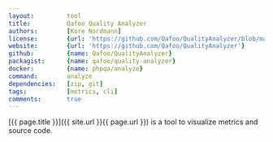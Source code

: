 ```yaml
---
layout:         tool
title:          Qafoo Quality Analyzer
authors:        [Kore Nordmann]
license:        {url: 'https://github.com/Qafoo/QualityAnalyzer/blob/master/LICENSE', label: 'GNU Affero General Public License v3.0'}
website:        {url: 'https://github.com/Qafoo/QualityAnalyzer'}
github:         {name: Qafoo/QualityAnalyzer}
packagist:      {name: qafoo/quality-analyzer}               
docker:         {name: phpqa/analyze}     
command:        analyze
dependencies:   [zip, git]
tags:           [metrics, cli]
comments:       true
---
```


[{{ page.title }}]({{ site.url }}{{ page.url }}) is a tool to visualize metrics and source code.

<!--more--> 
